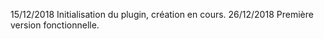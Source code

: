15/12/2018
Initialisation du plugin, création en cours.
26/12/2018
Première version fonctionnelle.

